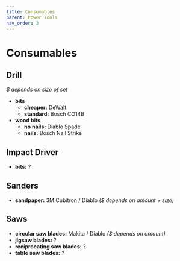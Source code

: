 ```yaml
---
title: Consumables
parent: Power Tools
nav_order: 3
---
```

# Consumables

## Drill

 *$ depends on size of set*
- **bits**
	- **cheaper:** DeWalt
	- **standard:** Bosch CO14B
- **wood bits** 
	- **no nails:** Diablo Spade
	- **nails:** Bosch Nail Strike

## Impact Driver

- **bits:** ?

## Sanders

- **sandpaper:** 3M Cubitron / Diablo *($ depends on amount + size)*

## Saws

- **circular saw blades:** Makita / Diablo *($ depends on amount)*
- **jigsaw blades:** ?
- **reciprocating saw blades:** ?
- **table saw blades:** ?

